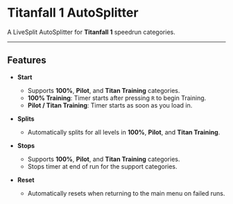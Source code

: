 # Titanfall 1 AutoSplitter

A LiveSplit AutoSplitter for **Titanfall 1** speedrun categories.

---

## Features

- **Start**
  - Supports **100%**, **Pilot**, and **Titan Training** categories.  
  - **100% Training**: Timer starts after pressing `R` to begin Training.  
  - **Pilot / Titan Training**: Timer starts as soon as you load in.  

- **Splits**
  - Automatically splits for all levels in **100%**, **Pilot**, and **Titan Training**.  

- **Stops**
  - Supports **100%**, **Pilot**, and **Titan Training** categories.
  - Stops timer at end of run for the support categories.

- **Reset**
  - Automatically resets when returning to the main menu on failed runs.  
